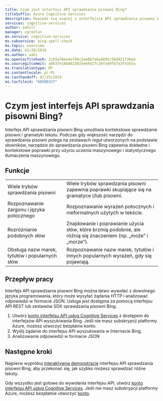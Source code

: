 ```yaml
---
title: Czym jest interfejs API sprawdzania pisowni Bing?
titleSuffix: Azure Cognitive Services
description: Dowiedz się więcej i interfejsie API sprawdzania pisowni Bing, który wykorzystuje uczenie maszynowe oraz statystyczne tłumaczenie maszynowe do kontekstowego sprawdzania pisowni.
services: cognitive-services
author: aahill
manager: cgronlun
ms.service: cognitive-services
ms.subservice: bing-spell-check
ms.topic: overview
ms.date: 02/20/2019
ms.author: aahi
ms.openlocfilehash: 2cb5a7bbe4ef46c2ae0b7a6ad095c56dd21730ad
ms.sourcegitcommit: a0b37e18b8823025e64427c26fae9fb7a3fe355a
ms.translationtype: MT
ms.contentlocale: pl-PL
ms.lasthandoff: 07/25/2019
ms.locfileid: "68500337"
---
```

# <a name="what-is-the-bing-spell-check-api"></a>Czym jest interfejs API sprawdzania pisowni Bing?

Interfejs API sprawdzania pisowni Bing umożliwia kontekstowe sprawdzanie pisowni i gramatyki tekstu. Podczas gdy większość narzędzi do sprawdzania pisowni polega na zestawach reguł utworzonych na podstawie słowników, narzędzie do sprawdzania pisowni Bing zapewnia dokładne i kontekstowe poprawki przy użyciu uczenia maszynowego i statystycznego tłumaczenia maszynowego. 

## <a name="features"></a>Funkcje


|  |  |
|---------|---------|
|Wiele trybów sprawdzania pisowni     | Wiele trybów sprawdzania pisowni zapewnia poprawki skupiające się na gramatyce i/lub pisowni. |
|Rozpoznawanie żargonu i języka potocznego     | Rozpoznawanie wyrażeń potocznych i nieformalnych użytych w tekście.         |
|Rozróżnianie podobnych słów     | Znajdowanie i poprawianie użycia słów, które brzmią podobnie, ale różnią się znaczeniem (np. „może” i „morze”).        |
|Obsługa nazw marek, tytułów i popularnych słów     | Rozpoznawanie nazw marek, tytułów i innych popularnych wyrażeń, gdy się pojawiają. |

## <a name="workflow"></a>Przepływ pracy

Interfejs API sprawdzania pisowni Bing można łatwo wywołać z dowolnego języka programowania, który może wysyłać żądania HTTP i analizować odpowiedzi w formacie JSON. Usługa jest dostępna za pomocą interfejsu API REST lub zestawów SDK sprawdzania pisowni Bing. 

1. Utwórz [konto interfejsu API usług Cognitive Services](../cognitive-services-apis-create-account.md) z dostępem do interfejsów API wyszukiwania Bing. Jeśli nie masz subskrypcji platformy Azure, możesz utworzyć bezpłatne konto. 
2. Wyślij żądanie do interfejsu API wyszukiwania w Internecie Bing.
3. Analizowanie odpowiedzi w formacie JSON

## <a name="next-steps"></a>Następne kroki

Najpierw wypróbuj [interaktywną demonstrację](https://azure.microsoft.com/services/cognitive-services/spell-check/) interfejsu API sprawdzania pisowni Bing, aby przekonać się, jak szybko możesz sprawdzać różne teksty.

Gdy wszystko jest gotowe do wywołania interfejsu API, utwórz [konto interfejsu API usług Cognitive Services](../../cognitive-services/cognitive-services-apis-create-account.md). Jeśli nie masz subskrypcji platformy Azure, możesz bezpłatnie utworzyć [konto](https://azure.microsoft.com/try/cognitive-services/?api=bing-web-search-api).
